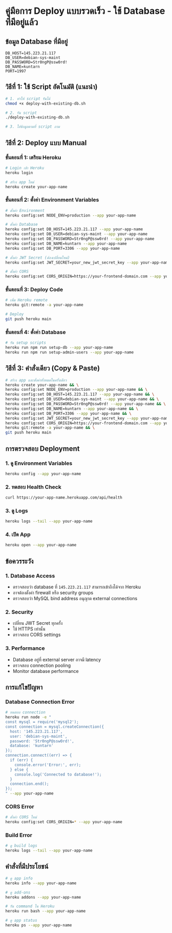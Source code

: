 # คู่มือการ Deploy แบบรวดเร็ว - ใช้ Database ที่มีอยู่แล้ว

## ข้อมูล Database ที่มีอยู่
```
DB_HOST=145.223.21.117
DB_USER=debian-sys-maint
DB_PASSWORD=Str0ngP@ssw0rd!
DB_NAME=kuntarn
PORT=1997
```

## วิธีที่ 1: ใช้ Script อัตโนมัติ (แนะนำ)

```bash
# 1. ทำให้ script รันได้
chmod +x deploy-with-existing-db.sh

# 2. รัน script
./deploy-with-existing-db.sh

# 3. ใส่ข้อมูลตามที่ script ถาม
```

## วิธีที่ 2: Deploy แบบ Manual

### ขั้นตอนที่ 1: เตรียม Heroku
```bash
# Login เข้า Heroku
heroku login

# สร้าง app ใหม่
heroku create your-app-name
```

### ขั้นตอนที่ 2: ตั้งค่า Environment Variables
```bash
# ตั้งค่า Environment
heroku config:set NODE_ENV=production --app your-app-name

# ตั้งค่า Database
heroku config:set DB_HOST=145.223.21.117 --app your-app-name
heroku config:set DB_USER=debian-sys-maint --app your-app-name
heroku config:set DB_PASSWORD=Str0ngP@ssw0rd! --app your-app-name
heroku config:set DB_NAME=kuntarn --app your-app-name
heroku config:set DB_PORT=3306 --app your-app-name

# ตั้งค่า JWT Secret (ต้องเปลี่ยนใหม่)
heroku config:set JWT_SECRET=your_new_jwt_secret_key --app your-app-name

# ตั้งค่า CORS
heroku config:set CORS_ORIGIN=https://your-frontend-domain.com --app your-app-name
```

### ขั้นตอนที่ 3: Deploy Code
```bash
# เพิ่ม Heroku remote
heroku git:remote -a your-app-name

# Deploy
git push heroku main
```

### ขั้นตอนที่ 4: ตั้งค่า Database
```bash
# รัน setup scripts
heroku run npm run setup-db --app your-app-name
heroku run npm run setup-admin-users --app your-app-name
```

## วิธีที่ 3: คำสั่งเดียว (Copy & Paste)

```bash
# สร้าง app และตั้งค่าทั้งหมดในครั้งเดียว
heroku create your-app-name && \
heroku config:set NODE_ENV=production --app your-app-name && \
heroku config:set DB_HOST=145.223.21.117 --app your-app-name && \
heroku config:set DB_USER=debian-sys-maint --app your-app-name && \
heroku config:set DB_PASSWORD=Str0ngP@ssw0rd! --app your-app-name && \
heroku config:set DB_NAME=kuntarn --app your-app-name && \
heroku config:set DB_PORT=3306 --app your-app-name && \
heroku config:set JWT_SECRET=your_new_jwt_secret_key --app your-app-name && \
heroku config:set CORS_ORIGIN=https://your-frontend-domain.com --app your-app-name && \
heroku git:remote -a your-app-name && \
git push heroku main
```

## การตรวจสอบ Deployment

### 1. ดู Environment Variables
```bash
heroku config --app your-app-name
```

### 2. ทดสอบ Health Check
```bash
curl https://your-app-name.herokuapp.com/api/health
```

### 3. ดู Logs
```bash
heroku logs --tail --app your-app-name
```

### 4. เปิด App
```bash
heroku open --app your-app-name
```

## ข้อควรระวัง

### 1. Database Access
- ตรวจสอบว่า database ที่ `145.223.21.117` สามารถเข้าถึงได้จาก Heroku
- อาจต้องตั้งค่า firewall หรือ security groups
- ตรวจสอบว่า MySQL bind address อนุญาต external connections

### 2. Security
- เปลี่ยน JWT Secret ทุกครั้ง
- ใช้ HTTPS เท่านั้น
- ตรวจสอบ CORS settings

### 3. Performance
- Database อยู่ที่ external server อาจมี latency
- ตรวจสอบ connection pooling
- Monitor database performance

## การแก้ไขปัญหา

### Database Connection Error
```bash
# ทดสอบ connection
heroku run node -e "
const mysql = require('mysql2');
const connection = mysql.createConnection({
  host: '145.223.21.117',
  user: 'debian-sys-maint',
  password: 'Str0ngP@ssw0rd!',
  database: 'kuntarn'
});
connection.connect((err) => {
  if (err) {
    console.error('Error:', err);
  } else {
    console.log('Connected to database!');
  }
  connection.end();
});
" --app your-app-name
```

### CORS Error
```bash
# ตั้งค่า CORS ใหม่
heroku config:set CORS_ORIGIN=* --app your-app-name
```

### Build Error
```bash
# ดู build logs
heroku logs --tail --app your-app-name
```

## คำสั่งที่มีประโยชน์

```bash
# ดู app info
heroku info --app your-app-name

# ดู add-ons
heroku addons --app your-app-name

# รัน command ใน Heroku
heroku run bash --app your-app-name

# ดู app status
heroku ps --app your-app-name
```
